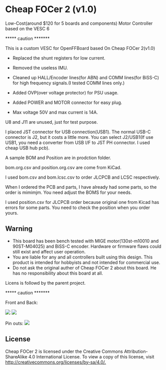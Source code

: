 # Cheap FOCer 2 (v1.0)

Low-Cost(around $120 for 5 boards and components) Motor Controller based on the VESC 6

***** caution *******

This is a custom VESC for OpenFFBoard based On Cheap FOCer 2(v1.0)

* Replaced the shunt registers for low current.

* Removed the useless IMU.

* Cleaned up HALL/Encoder lines(for ABN) and COMM lines(for BiSS-C)
  for high frequency signals.(I tested COMM lines only.)

* Added OVP(over voltage protector) for PSU usage.

* Added POWER and MOTOR connector for easy plug.

* Max voltage 50V and max current is 14A.


U8 and J11 are unused, just for test purpose.

I placed JST connector for USB connection(USB1). The normal USB-C connector is J2, but it costs a little more. You can select J2/USB1(If use USB1, you need a converter from USB I/F to JST PH connector. I used cheap USB hub pcb).



A sample BOM and Position are in prodction folder.

bom.org.csv and position.org.csv are come from KiCad.

I used bom.csv and bom.lcsc.csv to order JLCPCB and LCSC respectively.

When I ordered the PCB and parts, I have already had some parts, so the order is mimimjm.
You need adjust the BOMS for your needs.

I used position.csv for JLCPCB order because original one from Kicad has errors for some parts. You need to check the position when you order yours.



## Warning

* This board has been bench tested with MIGE motor(130st-m10010 and 90ST-M04025) and BiSS-C encoder.
 Hardware or firmware flaws could still exist and affect user operation.
* You are liable for any and all controllers built using this design. This product is intended for hobbyists and not intended for commercial use.
* Do not ask the original auther of Cheap FOCer 2 about this board. He has no responsibility about this board at all.

Licens is followd by the parent project.

***** caution *******

Front and Back:

![](source/Images/Front.PNG) ![](source/Images/Back.PNG)

Pin outs:
![](./source/Images/pinout.PNG)

## License

Cheap FOCer 2 is licensed under the Creative Commons Attribution-ShareAlike 4.0 International License. To view a copy of this license, visit <http://creativecommons.org/licenses/by-sa/4.0/.>
